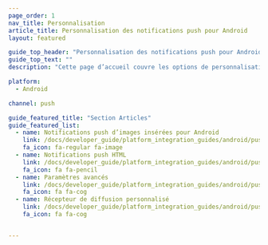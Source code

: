 ```yaml
---
page_order: 1
nav_title: Personnalisation
article_title: Personnalisation des notifications push pour Android
layout: featured

guide_top_header: "Personnalisation des notifications push pour Android"
guide_top_text: ""
description: "Cette page d’accueil couvre les options de personnalisation des notifications push du SDK Braze Android comme les notifications push HTML, les notifications push d’image insérée, les paramètres avancés, etc."

platform:
  - Android

channel: push

guide_featured_title: "Section Articles"
guide_featured_list:
  - name: Notifications push d’images insérées pour Android
    link: /docs/developer_guide/platform_integration_guides/android/push_notifications/android/customization/inline_image_push/
    fa_icon: fa-regular fa-image
  - name: Notifications push HTML
    link: /docs/developer_guide/platform_integration_guides/android/push_notifications/android/customization/html_rendered_push/
    fa_icon: fa fa-pencil
  - name: Paramètres avancés
    link: /docs/developer_guide/platform_integration_guides/android/push_notifications/android/customization/advanced_settings/
    fa_icon: fa fa-cog
  - name: Récepteur de diffusion personnalisé
    link: /docs/developer_guide/platform_integration_guides/android/push_notifications/android/customization/custom_broadcast_receiver/
    fa_icon: fa fa-cog


---
```

<br><br>
